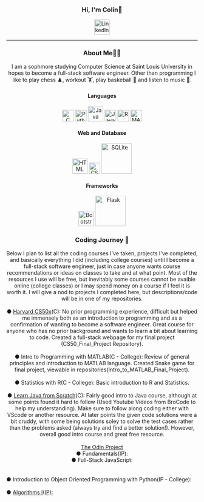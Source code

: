 <div align="center">
  <h3>Hi, I'm Colin👋</h3>
  <a href="https://www.linkedin.com/in/colin-seper-2bb92a235/" target="_blank" rel="noopener noreferrer">
    <img src="https://play-lh.googleusercontent.com/kMofEFLjobZy_bCuaiDogzBcUT-dz3BBbOrIEjJ-hqOabjK8ieuevGe6wlTD15QzOqw" alt="Linkedln" width=40px>
  </a> 
  <hr>
  <h3> About Me👨‍💻</h3> I am a sophmore studying Computer Science at Saint Louis University in hopes to become a full-stack software engineer. Other than programming I like to play chess ♟️, workout 🏋️, play baskeball 🏀 and listen to music 🎼. 
  <h4>Languages</h4>
    <img src="https://user-images.githubusercontent.com/106714511/197009440-21a05290-fefe-43a3-b8bc-eca5864dcf21.png" alt="C" width=30px>
    <img src="https://user-images.githubusercontent.com/106714511/197010385-f1723c04-ab3f-41be-b747-95bc1ebd4eb6.jpg" alt="Python" width=30px>
  <img src="https://user-images.githubusercontent.com/106714511/203883253-3b915e59-c3ba-4960-8f3c-6ceb8278ef15.png" alt="Java" width=40px>
    <img src="https://user-images.githubusercontent.com/106714511/197010270-427c44ce-3297-44ca-ba74-88edf98b5509.png" alt="JavaScript" width=30px>
    <img src="https://user-images.githubusercontent.com/106714511/197010568-db92737a-bfac-450e-b872-40e2c13e2539.jpg" alt="R" width=30px>
    <img src="https://user-images.githubusercontent.com/106714511/197010738-9e7b9099-7b4a-41a8-97c3-a2e5f8a808a8.jpg" alt="MATLAB" width=30px>
  <h4>Web and Database</h4>
    <img src="https://user-images.githubusercontent.com/106714511/197011130-1aac181f-c80c-4cf2-8ae2-09ed12d69186.png" alt="HTML" width=40px>
    <img src="https://user-images.githubusercontent.com/106714511/197011416-1b867249-981a-44c9-a549-250316a2fc82.png" alt="CSS" width=29px>
    <img src="https://user-images.githubusercontent.com/106714511/197012538-4f892a7b-c922-45dd-b090-33218d341c0e.jpg" alt="SQLite" width=80px> 
  <h4>Frameworks</h4>
    <img src="https://user-images.githubusercontent.com/106714511/197012877-f45896af-05af-48a2-bd13-17a8d21d0e10.jpg" alt="Bootstrap" width=40px>
    <img src="https://user-images.githubusercontent.com/106714511/197013117-d208c0e2-6cb4-4fc5-8a77-b676d872d71f.png" alt="Flask" width=80px>
  <h3>Coding Journey 🧗</h3> Below I plan to list all the coding courses I've taken, projects I've completed, and basically everything I did (including college courses) until I become a full-stack software engineer, just in case anyone wants course recommendations or ideas on classes to take and at what point. Most of the resources I use will be free, but inevitably some courses cannot be avaible online (college classes) or I may spend money on a course if I feel it is worth it. I will give a nod to projects I completed here, but descriptions/code will be in one of my repositories.
  <br><br> ● <a href ="https://pll.harvard.edu/course/cs50-introduction-computer-science?delta=0" target="_blank" rel="noopener noreferrer"> Harvard CS50x</a>(C): No prior programming experience, difficult but helped me immensely both as an introduction to programming and as a confirmation of wanting to become a software engineer. Great course for anyone who has no prior background and wants to learn a bit about learning to code. Created a full-stack webpage for my final project (CS50_Final_Project Repository).
  <br><br> ● Intro to Programming with MATLAB(C - College): Review of general principles and introduction to MATLAB language. Created Snake game for final project, viewable in repositories(Intro_to_MATLAB_Final_Project).
  <br><br> ● Statistics with R(C - College): Basic introduction to R and Statistics.
  <br><br> ● <a href ="https://www.educative.io/courses/learn-java-from-scratch" target ="_blank" rel="noopener noreferrer">Learn Java from Scratch</a>(C): Fairly good intro to Java course, although at some points found it hard to follow (Used Youtube Videos from BroCode to help my understanding). Make sure to follow along coding either with VScode or another resource. At later points the given code solutions were a bit cruddy, with some being solutions soley to solve the test cases rather than the problems asked (always try and find a better solution!). However, overall good intro course and great free resource.
  <br><br> <a href ="https://www.theodinproject.com/paths" target="_blank" rel="noopener noreferrer">The Odin Project</a>
  <br> ● Fundamentals(IP):
  <br> ● Full-Stack JavaScript:
</div>
<br><br> ● Introduction to Object Oriented Programming with Python(IP - College):
<br><br> ● <a href= "https://www.coursera.org/learn/algorithms-part1"> Algorithms I(IP):
